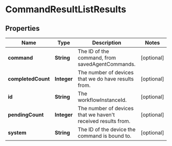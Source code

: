 # CommandResultListResults

## Properties
Name | Type | Description | Notes
------------ | ------------- | ------------- | -------------
**command** | **String** | The ID of the command, from savedAgentCommands. |  [optional]
**completedCount** | **Integer** | The number of devices that we do have results from. |  [optional]
**id** | **String** | The workflowInstanceId. |  [optional]
**pendingCount** | **Integer** | The number of devices that we haven&#x27;t received results from. |  [optional]
**system** | **String** | The ID of the device the command is bound to. |  [optional]
